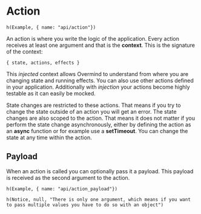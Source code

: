 # Action

```marksy
h(Example, { name: "api/action"})
```

An action is where you write the logic of the application. Every action receives at least one argument and that is the **context**. This is the signature of the context:

`{ state, actions, effects }`

This *injected* context allows Overmind to understand from where you are changing state and running effects. You can also use other actions defined in your application. Additionally with *injection* your actions become highly testable as it can easily be mocked.

State changes are restricted to these actions. That means if you try to change the state outside of an action you will get an error. The state changes are also scoped to the action. That means it does not matter if you perform the state change asynchronously, either by defining the action as an **async** function or for example use a **setTimeout**. You can change the state at any time within the action.

## Payload

When an action is called you can optionally pass it a payload. This payload is received as the second argument to the action.

```marksy
h(Example, { name: "api/action_payload"})
```

```marksy
h(Notice, null, "There is only one argument, which means if you want to pass multiple values you have to do so with an object")
```

